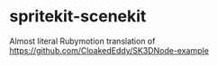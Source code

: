 # spritekit-scenekit

Almost literal Rubymotion translation of https://github.com/CloakedEddy/SK3DNode-example